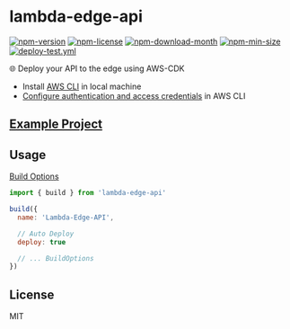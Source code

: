 <!----- BEGIN GHOST DOCS HEADER ----->

# lambda-edge-api

<!----- BEGIN GHOST DOCS BADGES -----><a href="https://npmjs.com/package/lambda-edge-api"><img src="https://img.shields.io/npm/v/lambda-edge-api" alt="npm-version" /></a> <a href="https://npmjs.com/package/lambda-edge-api"><img src="https://img.shields.io/npm/l/lambda-edge-api" alt="npm-license" /></a> <a href="https://npmjs.com/package/lambda-edge-api"><img src="https://img.shields.io/npm/dm/lambda-edge-api" alt="npm-download-month" /></a> <a href="https://npmjs.com/package/lambda-edge-api"><img src="https://img.shields.io/bundlephobia/min/lambda-edge-api" alt="npm-min-size" /></a> <a href="https://github.com/jill64/lambda-edge-api/actions/workflows/deploy-test.yml"><img src="https://github.com/jill64/lambda-edge-api/actions/workflows/deploy-test.yml/badge.svg" alt="deploy-test.yml" /></a><!----- END GHOST DOCS BADGES ----->

🌐 Deploy your API to the edge using AWS-CDK

<!----- END GHOST DOCS HEADER ----->

- Install [AWS CLI](https://docs.aws.amazon.com/cli/latest/userguide/getting-started-install.html) in local machine
- [Configure authentication and access credentials](https://docs.aws.amazon.com/cli/latest/userguide/cli-chap-authentication.html) in AWS CLI

## [Example Project](./demo)

## Usage

[Build Options](./src/types/BuildOptions.ts)

```js
import { build } from 'lambda-edge-api'

build({
  name: 'Lambda-Edge-API',

  // Auto Deploy
  deploy: true

  // ... BuildOptions
})
```

<!----- BEGIN GHOST DOCS FOOTER ----->

## License

MIT

<!----- END GHOST DOCS FOOTER ----->
